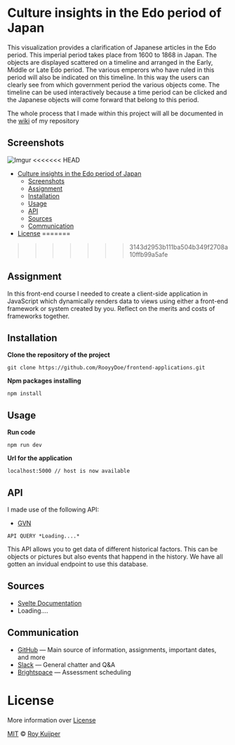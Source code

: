 # Culture insights in the Edo period of Japan

This visualization provides a clarification of Japanese articles in the Edo period. This imperial period takes place from 1600 to 1868 in Japan. The objects are displayed scattered on a timeline and arranged in the Early, Middle or Late Edo period. The various emperors who have ruled in this period will also be indicated on this timeline. In this way the users can clearly see from which government period the various objects come. The timeline can be used interactively because a time period can be clicked and the Japanese objects will come forward that belong to this period.

The whole process that I made within this project will all be documented in the [wiki](https://github.com/RooyyDoe/frontend-applications/wiki) of my repository

## Screenshots

![Imgur](https://i.imgur.com/g4U3zu1.jpg)
<<<<<<< HEAD

- [Culture insights in the Edo period of Japan](#culture-insights-in-the-edo-period-of-japan)
  - [Screenshots](#screenshots)
  - [Assignment](#assignment)
  - [Installation](#installation)
  - [Usage](#usage)
  - [API](#api)
  - [Sources](#sources)
  - [Communication](#communication)
- [License](#license)
=======
>>>>>>> 3143d2953b111ba504b349f2708a10ffb99a5afe

## Assignment

In this front-end course I needed to create a client-side application in JavaScript which dynamically renders data to views using either a front-end framework or system created by you. Reflect on the merits and costs of frameworks together.

## Installation

**Clone the repository of the project**
```
git clone https://github.com/RooyyDoe/frontend-applications.git
```

**Npm packages installing**
```
npm install
```

## Usage

**Run code**
```
npm run dev
```

**Url for the application**

```
localhost:5000 // host is now available
```

## API
I made use of the following API:

* [GVN](https://data.netwerkdigitaalerfgoed.nl/)

```
API QUERY *Loading....*
```

This API allows you to get data of different historical factors. This can be objects or pictures but also events that happend in the history. We have all gotten an invidual endpoint to use this database.

## Sources
* [Svelte Documentation](https://svelte.dev/tutorial/basics)
* Loading....

## Communication

* [GitHub](https://github.com/RooyyDoe/) — Main source of information, assignments, important dates, and more
* [Slack](https://cmdinformationdesign.slack.com/) — General chatter and Q&A
* [Brightspace](https://dlo.mijnhva.nl/d2l/home/32180) — Assessment scheduling

# License

More information over [License](https://help.github.com/en/articles/licensing-a-repository)

[MIT](https://github.com/RooyyDoe/frontend-applications/blob/master/LICENSE.txt) © [Roy Kuijper](https://github.com/RooyyDoe)
